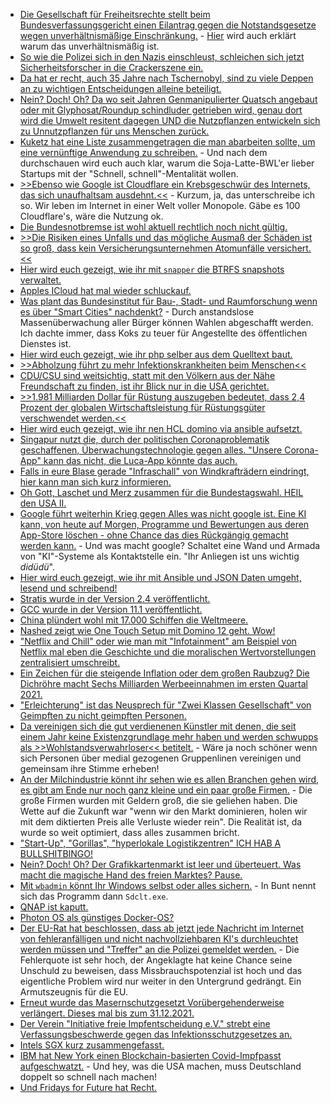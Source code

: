* [Die Gesellschaft für Freiheitsrechte stellt beim Bundesverfassungsgericht einen Eilantrag gegen die Notstandsgesetze wegen unverhältnismäßige Einschränkung.](https://freiheitsrechte.org/pm-ausgangssperren/) - [Hier](https://freiheitsrechte.org/faq-ausgangssperren/) wird auch erklärt warum das unverhältnismäßig ist.
* [So wie die Polizei sich in den Nazis einschleust, schleichen sich jetzt Sicherheitsforscher in die Crackerszene ein.](https://www.borncity.com/blog/2021/04/25/sicherheitsforscher-dringen-in-struktur-einer-ransomware-gruppe-ein/)
* [Da hat er recht, auch 35 Jahre nach Tschernobyl, sind zu viele Deppen an zu wichtigen Entscheidungen alleine beteiligt.](https://tuxproject.de/blog/2021/04/nichts-gelernt-35-jahre-idiotie/)
* [Nein? Doch! Oh? Da wo seit Jahren Genmanipulierter Quatsch angebaut oder mit Glyphosat/Roundup schindluder getrieben wird, genau dort wird die Umwelt resitent dagegen UND die Nutzpflanzen entwickeln sich zu Unnutzpflanzen für uns Menschen zurück.](https://netzfrauen.org/2021/04/26/bayermonsanto-11/)
* [Kuketz hat eine Liste zusammengetragen die man abarbeiten sollte, um eine vernünftige Anwendung zu schreiben.](https://www.kuketz-blog.de/android-security-checkliste-fuer-sichere-app-entwicklung/) - Und nach dem durchschauen wird euch auch klar, warum die Soja-Latte-BWL'er lieber Startups mit der "Schnell, schnell"-Mentalität wollen.
* [>>Ebenso wie Google ist Cloudflare ein Krebsgeschwür des Internets, das sich unaufhaltsam ausdehnt.<<](https://www.kuketz-blog.de/the-great-cloudwall-weshalb-cloudflare-ein-krebsgeschwuer-ist/) - Kurzum, ja, das unterschreibe ich so. Wir leben im Internet in einer Welt voller Monopole. Gäbe es 100 Cloudflare's, wäre die Nutzung ok.
* [Die Bundesnotbremse ist wohl aktuell rechtlich noch nicht gültig.](https://verfassungsblog.de/die-bundesnotbremse-ist-nicht-zustande-gekommen/)
* [>>Die Risiken eines Unfalls und das mögliche Ausmaß der Schäden ist so groß, dass kein Versicherungsunternehmen Atomunfälle versichert.<<](https://www.sonnenseite.com/de/umwelt/leben-mit-strahlung-und-angst/)
* [Hier wird euch gezeigt, wie ihr mit `snapper` die BTRFS snapshots verwaltet.](https://www.incredigeek.com/home/snapper-reverting-changes-on-fedora/)
* [Apples ICloud hat mal wieder schluckauf.](https://www.bleepingcomputer.com/news/apple/apple-icloud-mail-outage-causing-email-sending-receiving-issues/)
* [Was plant das Bundesinstitut für Bau-, Stadt- und Raumforschung wenn es über "Smart Cities" nachdenkt?](https://blog.fefe.de/?ts=9e782ef4) - Durch anstandslose Massenüberwachung aller Bürger können Wahlen abgeschafft werden. Ich dachte immer, dass Koks zu teuer für Angestellte des öffentlichen Dienstes ist.
* [Hier wird euch gezeigt, wie ihr php selber aus dem Quelltext baut.](https://php.watch/articles/compile-php-ubuntu)
* [>>Abholzung führt zu mehr Infektionskrankheiten beim Menschen<<](https://netzfrauen.org/2021/04/26/deforestation-2/)
* [CDU/CSU sind weitsichtig, statt mit den Völkern aus der Nähe Freundschaft zu finden, ist ihr Blick nur in die USA gerichtet.](https://blog.fefe.de/?ts=9e7801f9)
* [>>1.981 Milliarden Dollar für Rüstung auszugeben bedeutet, dass 2,4 Prozent der globalen Wirtschaftsleistung für Rüstungsgüter verschwendet werden.<<](https://www.sonnenseite.com/de/zukunft/deutschland-und-die-welt-ruesten-hemmungslos-auf-trotz-corona-und-klimakatastrophe/)
* [Hier wird euch gezeigt, wie ihr nen HCL domino via ansible aufsetzt.](http://blog.nashcom.de/nashcomblog.nsf/dx/containers-are-all-about-automation-ansible-is-a-great-tool-as-well.htm)
* [Singapur nutzt die, durch der politischen Coronaproblematik geschaffenen, Überwachungstechnologie gegen alles. "Unsere Corona-App" kann das nicht, die Luca-App könnte das auch.](https://blog.fefe.de/?ts=9e77e4cd)
* [Falls in eure Blase gerade "Infraschall" von Windkrafträdern eindringt, hier kann man sich kurz informieren.](https://blog.fefe.de/?ts=9e77e2f7)
* [Oh Gott, Laschet und Merz zusammen für die Bundestagswahl. HEIL den USA II.](https://blog.fefe.de/?ts=9e77dcfe)
* [Google führt weiterhin Krieg gegen Alles was nicht google ist. Eine KI kann, von heute auf Morgen, Programme und Bewertungen aus deren App-Store löschen - ohne Chance das dies Rückgängig gemacht werden kann.](https://blog.fefe.de/?ts=9e77dcfe) - Und was macht google? Schaltet eine Wand und Armada von "KI"-Systeme als Kontaktstelle ein. "Ihr Anliegen ist uns wichtig *didüdü*".
* [Hier wird euch gezeigt, wie ihr mit Ansible und JSON Daten umgeht, lesend und schreibend!](https://opensource.com/article/21/4/process-json-data-ansible)
* [Stratis wurde in der Version 2.4 veröffentlicht.](https://www.phoronix.com/scan.php?page=news_item&px=Stratis-2.4-Released)
* [GCC wurde in der Version 11.1 veröffentlicht.](https://lwn.net/Articles/854572/rss)
* [China plündert wohl mit 17.000 Schiffen die Weltmeere.](https://netzfrauen.org/2021/04/27/galapagos-2/)
* [Nashed zeigt wie One Touch Setup mit Domino 12 geht. Wow!](http://blog.nashcom.de/nashcomblog.nsf/dx/domino-v12-one-touch-setup-for-real-world-deployments.htm)
* ["Netflix and Chill" oder wie man mit "Infotainment" am Beispiel von Netflix mal eben die Geschichte und die moralischen Wertvorstellungen zentralisiert umschreibt.](https://orbisnjus.com/2021/04/27/netflix-and-chill-die-paedophilen-und-propagandistischen-urspruenge-des-zentrums-amerikanischer-pop-kultur-video/)
* [Ein Zeichen für die steigende Inflation oder dem großen Raubzug? Die Dichröhre macht Sechs Milliarden Werbeeinnahmen im ersten Quartal 2021.](https://blog.fefe.de/?ts=9e77b68b)
* ["Erleichterung" ist das Neusprech für "Zwei Klassen Gesellschaft" von Geimpften zu nicht geimpften Personen.](https://orbisnjus.com/2021/04/29/segregation-als-druckmittel-sonderrechte-fuer-corona-geimpfte-und-lockdowns-zur-steigerung-der-impfbereitschaft-ungeimpfte-nie-wieder-grundrechte-op-ed/)
* [Da vereinigen sich die gut verdienenen Künstler mit denen, die seit einem Jahr keine Existenzgrundlage mehr haben und werden schwupps als >>Wohlstandsverwahrloser<< betitelt.](https://tuxproject.de/blog/2021/04/medienkritik-in-kuerze-wohlstandskritikverwahrlosung/#comment-83677) - Wäre ja noch schöner wenn sich Personen über medial gezogenen Gruppenlinen vereinigen und gemeinsam ihre Stimme erheben!
* [An der Milchindustrie könnt ihr sehen wie es allen Branchen gehen wird, es gibt am Ende nur noch ganz kleine und ein paar große Firmen.](https://netzfrauen.org/2021/04/28/dairy-industry-3/) - Die große Firmen wurden mit Geldern groß, die sie geliehen haben. Die Wette auf die Zukunft war "wenn wir den Markt dominieren, holen wir mit dem diktierten Preis alle Verluste wieder rein". Die Realität ist, da wurde so weit optimiert, dass alles zusammen bricht.
* ["Start-Up", "Gorillas", "hyperlokale Logistikzentren" ICH HAB A BULLSHITBINGO!](https://netzpolitik.org/2021/gorillas-start-up-die-neuen-verteilungskaempfe/)
* [Nein? Doch! Oh? Der Grafikkartenmarkt ist leer und überteuert. Was macht die magische Hand des freien Marktes? Pause.](https://www.3dcenter.org/news/geruechtekueche-nvidias-nextgen-kommt-spaeter-als-erwartet-ampere-muss-wohl-bis-ende-2022-durch)
* [Mit `wbadmin` könnt Ihr Windows selbst oder alles sichern.](http://woshub.com/how-to-create-full-system-image-backup-in-windows-10/) - In Bunt nennt sich das Programm dann `Sdclt.exe`.
* [QNAP ist kaputt.](https://www.bleepingcomputer.com/news/security/qnap-warns-of-agelocker-ransomware-attacks-on-nas-devices/)
* [Photon OS als günstiges Docker-OS?](http://blog.nashcom.de/nashcomblog.nsf/dx/photon-os.htm)
* [Der EU-Rat hat beschlossen, dass ab jetzt jede Nachricht im Internet von fehleranfälligen und nicht nachvollziehbaren KI's durchleuchtet werden müssen und "Treffer" an die Polizei gemeldet werden.](https://www.patrick-breyer.de/eu-deal-zur-chatkontrolle-flaechendeckende-und-verdachtslose-durchsuchung-von-privatnachrichten-wird-gesetz/#comment-4116) - Die Fehlerquote ist sehr hoch, der Angeklagte hat keine Chance seine Unschuld zu beweisen, dass Missbrauchspotenzial ist hoch und das eigentliche Problem wird nur weiter in den Untergrund gedrängt. Ein Armutszeugnis für die EU.
* [Erneut wurde das Masernschutzgesetzt Vorübergehenderweise verlängert. Dieses mal bis zum 31.12.2021.](https://impfentscheidung.online/masernschutzgesetz-uebergangsfrist-verlaengert/)
* [Der Verein "Initiative freie Impfentscheidung e.V." strebt eine Verfassungsbeschwerde gegen das Infektionsschutzgesetzes an.](https://impfentscheidung.online/verfassungsbeschwerde-und-gutachten-infektionsschutzgesetz/)
* [Intels SGX kurz zusammengefasst.](https://blog.fefe.de/?ts=9e745459)
* [IBM hat New York einen Blockchain-basierten Covid-Impfpasst aufgeschwatzt.](https://blog.fefe.de/?ts=9e74418a) - Und hey, was die USA machen, muss Deutschland doppelt so schnell nach machen!
* [Und Fridays for Future hat Recht.](https://blog.fefe.de/?ts=9e74bb61)
